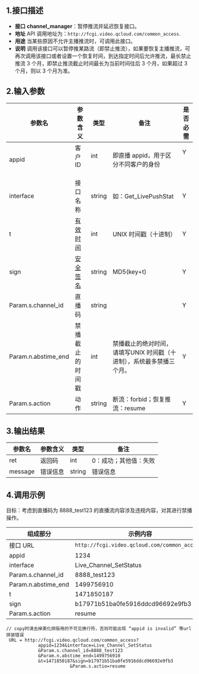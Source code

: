 
## 1.接口描述

- **接口**
**channel_manager**：暂停推流并延迟恢复接口。
- **地址**
API 调用地址为：`http://fcgi.video.qcloud.com/common_access`.
- **用途**
当某些原因不允许主播推流时，可调用此接口。
- **说明**
调用该接口可以暂停推某路流（即禁止推流），如果要恢复主播推流，可再次调用该接口或者设置一个恢复时间，到达指定时间后允许推流，最长禁止推流 3 个月，即禁止推流截止时间最长为当前时间往后 3 个月，如果超过 3 个月，则以 3 个月为准。

## 2.输入参数

| 参数名 | 参数含义 | 类型 | 备注 | 是否必需 |
|---------|---------|---------|---------|---------|
| appid    | 客户 ID     | int       | 即直播 appid，用于区分不同客户的身份 |  Y          | 
| interface | 接口名称   | string |  如：Get_LivePushStat  |  Y          | 
| t | [有效时间](http://tce.fsphere.cn/doc/api/258/5956#.E5.AE.89.E5.85.A8.E6.A3.80.E6.9F.A5) | int  | UNIX 时间戳（十进制） |  Y | 
| sign | [安全签名](http://tce.fsphere.cn/doc/api/258/5956#.E5.AE.89.E5.85.A8.E6.A3.80.E6.9F.A5) | string | MD5(key+t) | Y | 
| Param.s.channel_id | 直播码 | string | | Y|
| Param.n.abstime_end | 禁播截止的时间戳 | int | 禁播截止的绝对时间，请填写UNIX 时间戳（十进制），系统最多禁播三个月。| Y|
| Param.s.action|动作|string|断流：forbid；恢复推流：resume |Y|



## 3.输出结果
| 参数名 | 参数含义 | 类型 | 备注            |
|---------|---------|---------|------------------|
| ret      | 返回码 |   int  |  0：成功；其他值：失败|
| message | 错误信息 |   string  |  错误信息|
 
## 4.调用示例
目标：考虑到直播码为 8888_test123 的直播流内容涉及违规内容，对其进行禁播操作。

| 组成部分 |   示例内容           |
|-------------|------------------|
|接口 URL| `http://fcgi.video.qcloud.com/common_access?`|
|appid       | 1234 |
|interface       | Live_Channel_SetStatus |
|Param.s.channel_id | 8888_test123 |
|Param.n.abstime_end | 1499756910 |
|t |1471850187 |
|sign | b17971b51ba0fe5916ddcd96692e9fb3 |
|Param.s.action|resume |

```
// copy时请去掉美化排版用的不可见换行符，否则可能出现 “appid is invalid” 等url拼装错误
 URL = http://fcgi.video.qcloud.com/common_access?
			appid=1234&interface=Live_Channel_SetStatus
			&Param.s.channel_id=8888_test123
			&Param.n.abstime_end=1499756910
			&t=1471850187&sign=b17971b51ba0fe5916ddcd96692e9fb3
                        &Param.s.actio=resume
```

